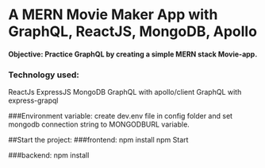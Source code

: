 # A MERN Movie Maker App with GraphQL, ReactJS, MongoDB, Apollo

#### Objective: Practice GraphQL by creating a simple MERN stack Movie-app.

### Technology used:
ReactJs
ExpressJS
MongoDB
GraphQL with apollo/client
GraphQL with express-grapql

###Environment variable:
create dev.env file in config folder and set mongodb connection string to MONGODBURL variable.

##Start the project:
###frontend:
npm install
npm Start

###backend:
npm install
